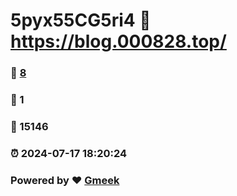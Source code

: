 # 5pyx55CG5ri4 :link: https://blog.000828.top/ 
### :page_facing_up: [8](https://blog.000828.top//tag.html) 
### :speech_balloon: 1 
### :hibiscus: 15146 
### :alarm_clock: 2024-07-17 18:20:24 
### Powered by :heart: [Gmeek](https://github.com/Meekdai/Gmeek)
